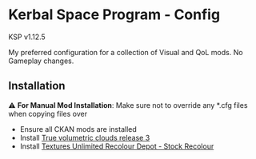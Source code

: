 # Kerbal Space Program - Config
KSP v1.12.5

My preferred configuration for a collection of Visual and QoL mods. No Gameplay changes.

## Installation 
:warning: **For Manual Mod Installation**: Make sure not to override any *.cfg files when copying files over

- Ensure all CKAN mods are installed
- Install [True volumetric clouds release 3](https://www.patreon.com/posts/true-volumetric-87982960)
- Install [Textures Unlimited Recolour Depot - Stock Recolour](https://forum.kerbalspaceprogram.com/topic/174188-112x-textures-unlimited-recolour-depot/)

